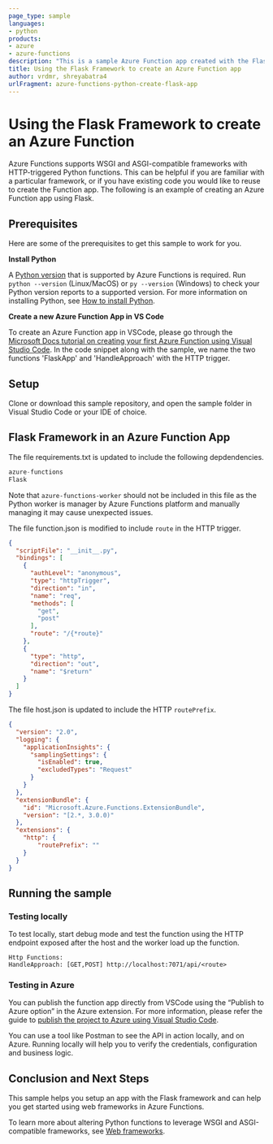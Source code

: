 ```yaml
---
page_type: sample
languages: 
- python
products: 
- azure
- azure-functions
description: "This is a sample Azure Function app created with the Flask framework."
title: Using the Flask Framework to create an Azure Function app
author: vrdmr, shreyabatra4
urlFragment: azure-functions-python-create-flask-app
---
```


# Using the Flask Framework to create an Azure Function

Azure Functions supports WSGI and ASGI-compatible frameworks with HTTP-triggered Python functions. This can be helpful if you are familiar with a particular framework, or if you have existing code you would like to reuse to create the Function app. The following is an example of creating an Azure Function app using Flask.
  
## Prerequisites

Here are some of the prerequisites to get this sample to work for you.

**Install Python**

A [Python version](https://docs.microsoft.com/azure/azure-functions/supported-languages#languages-by-runtime-version) that is supported by Azure Functions is required. Run `python --version` (Linux/MacOS) or `py --version` (Windows) to check your Python version reports to a supported version. For more information on installing Python, see [How to install Python](https://wiki.python.org/moin/BeginnersGuide/Download).

**Create a new Azure Function App in VS Code**

To create an Azure Function app in VSCode, please go through the [Microsoft Docs tutorial on creating your first Azure Function using Visual Studio Code](https://docs.microsoft.com/en-us/azure/azure-functions/create-first-function-vs-code-python). In the code snippet along with the sample, we name the two functions 'FlaskApp' and 'HandleApproach' with the HTTP trigger.

## Setup

Clone or download this sample repository, and open the sample folder in Visual Studio Code or your IDE of choice.

## Flask Framework in an Azure Function App

The file requirements.txt is updated to include the following depdendencies.
```python
azure-functions
Flask
```
Note that `azure-functions-worker` should not be included in this file as the Python worker is manager by Azure Functions platform and manually managing it may cause unexpected issues.

The file function.json is modified to include `route` in the HTTP trigger.
```json
{
  "scriptFile": "__init__.py",
  "bindings": [
    {
      "authLevel": "anonymous",
      "type": "httpTrigger",
      "direction": "in",
      "name": "req",
      "methods": [
        "get",
        "post"
      ],
      "route": "/{*route}"
    },
    {
      "type": "http",
      "direction": "out",
      "name": "$return"
    }
  ]
}
```

The file host.json is updated to include the HTTP `routePrefix`.
```json
{
  "version": "2.0",
  "logging": {
    "applicationInsights": {
      "samplingSettings": {
        "isEnabled": true,
        "excludedTypes": "Request"
      }
    }
  },
  "extensionBundle": {
    "id": "Microsoft.Azure.Functions.ExtensionBundle",
    "version": "[2.*, 3.0.0)"
  },
  "extensions": {
    "http": {
        "routePrefix": ""
    }
  }
}
```

## Running the sample

### Testing locally

To test locally, start  debug mode and test the function using the HTTP endpoint exposed after the host and the worker load up the function.

```log
Http Functions:
HandleApproach: [GET,POST] http://localhost:7071/api/<route>
```

### Testing in Azure

You can publish the function app directly from VSCode using the “Publish to Azure option” in the Azure extension. For more information, please refer the guide to [publish the project to Azure using Visual Studio Code](https://docs.microsoft.com/en-us/azure/azure-functions/create-first-function-vs-code-python#publish-the-project-to-azure).

You can use a tool like Postman to see the API in action locally, and on Azure. Running locally will help you to verify the credentials, configuration and business logic.

## Conclusion and Next Steps

This sample helps you setup an app with the Flask framework and can help you get started using web frameworks in Azure Functions.

To learn more about altering Python functions to leverage WSGI and ASGI-compatible frameworks, see [Web frameworks](https://docs.microsoft.com/azure/azure-functions/functions-reference-python?tabs=asgi%2Cazurecli-linux%2Capplication-level#web-frameworks).

